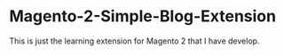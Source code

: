 # Magento-2-Simple-Blog-Extension
This is just the learning extension for Magento 2 that I have develop. 
